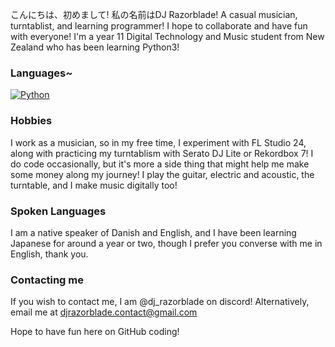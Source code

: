 こんにちは、初めまして! 私の名前はDJ Razorblade! A casual musician, turntablist, and learning programmer! I hope to collaborate and have fun with everyone!
I'm a year 11 Digital Technology and Music student from New Zealand who has been learning Python3!

### Languages~
[![Python](https://img.shields.io/badge/Python-%233776AB.svg?style=for-the-badge&logo=Python&logoColor=white)](https://www.python.org/)

### Hobbies
I work as a musician, so in my free time, I experiment with FL Studio 24, along with practicing my turntablism with Serato DJ Lite or Rekordbox 7!
I do code occasionally, but it's more a side thing that might help me make some money along my journey!
I play the guitar, electric and acoustic, the turntable, and I make music digitally too!

### Spoken Languages
I am a native speaker of Danish and English, and I have been learning Japanese for around a year or two,
though I prefer you converse with me in English, thank you.

### Contacting me
If you wish to contact me, I am @dj_razorblade on discord!
Alternatively, email me at djrazorblade.contact@gmail.com

Hope to have fun here on GitHub coding!
